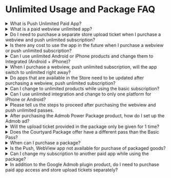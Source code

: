 # Unlimited Usage and Package FAQ

<details>

<summary>What is Push Unlimited Paid App?</summary>

It is a subscription that can only be purchased for apps created exclusively for push, and it is a product that has no time limit.

You don't have to pay a monthly fee to get unlimited access to the app for an unlimited period of time.

</details>

<details>

<summary>What is a paid webview unlimited app?</summary>

It is a subscription that can only be purchased for apps created exclusively for webview, and it is a product that has no time limit.

You don't have to pay a monthly fee to get unlimited access to the app for an unlimited period of time

</details>

<details>

<summary>Do I need to purchase a separate store upload ticket when I purchase a webview and push unlimited subscription?</summary>

Unlimited paid app products for webviews and push-only do not include upload tickets (Play Store, App Store).

You will need to purchase and apply for a Store upload ticket that you want to launch and update on the Play Store, App Store, etc.

We recommend that you purchase unlimited packages that come with upload tickets.&#x20;

<mark style="color:blue;">**\[Go to the package purchase page]**</mark>

</details>

<details>

<summary>Is there any cost to use the app in the future when I purchase a webview or push unlimited subscription?</summary>

Yes, it is an unlimited product, so you can use it for a lifetime when you purchase a subscription.

There are no additional usage fees to be paid.

However, if the app is updated, the app must be updated by the store, so you may need to purchase additional products such as App Store upload tickets and Play Store upload tickets.

</details>

<details>

<summary>Can I use unlimited Android or iPhone products and change them to Integrated (Android + iPhone)?</summary>

Yes you can.

For example, if you add an iPhone while using \[Push Only Unlimited Android 250,000 KRW]→ you can purchase the \[Push Only Unlimited Android 350,000 KRW] product.

If you purchase additional products, they can be used together in an integrated format.

In addition, the App Store upload ticket (KRW 20,000) must be purchased separately.

(App Store upload launch agency cost)

However, if you purchase each product separately, it will be more expensive than the integrated type, so if you are going to run Android + iPhone, it will be more expensive to purchase and use the integrated type from the beginning.

</details>

<details>

<summary>When I purchase a webview, push unlimited subscription, will the app switch to unlimited right away?</summary>

The development team will set aside unlimited servers, so even if your payment is complete, you won't be able to switch right away.

The development team will handle it separately within 1-2 hours, and you can use it as an app with an unlimited usage period after you send the notification e-mail.

</details>

<details>

<summary>Do apps that are available in the Store need to be updated after purchasing a webview, push unlimited subscription?</summary>

App updates are essential because you need to set aside unlimited servers.

Therefore, you will need to update the Play Store and the App Store again with an updated version of the app.

A new version of the app must be uploaded to the Store for existing users to receive and use the update, and new users can also use it as an app with push restrictions.

</details>

<details>

<summary>Can I change to unlimited products while using the basic subscription?</summary>

Yes you can.

If you are using the basic subscription, you can change it to unlimited products at the end of the use and purchase it.

However, since partial refunds are not possible for the remaining period of use, it is recommended that you purchase the product after the end of the service period.

(If you don't mind a partial refund, you can buy it right away while you're using it.)

</details>

<details>

<summary>Can I use unlimited integration and change to only one platform for iPhone or Android?</summary>

It is not possible to change to that path.

Users can make apps invisible by deleting or unpublishing apps from individually released stores.

For example, if you only use the Play Store Android phone, and you stop using the App Store, you can proceed by unloading the app that has been released to the App Store.

We cannot take any action, such as discontinuing the use of the app on the user's phone, and we will not refund it by deducting the cost of the unlimited paid app product price that you do not use.

</details>

<details>

<summary>Please tell us the steps to proceed after purchasing the webview and push unlimited passes.</summary>

1\) After the app is finished creating, please purchase unlimited use for push-only and store upload tickets.

Alternatively, we recommend that you purchase a package that includes all your upload tickets.

2\) When you purchase an unlimited subscription, the development team will set aside unlimited servers and re-create the app in a new version.

(It takes 1-2 hours, and the setting time may be delayed when applying outside of business hours.)

This means that unlimited access will not be used immediately, even if payment is completed.

3\) When the operation is completed, a completion notification e-mail will be sent to the user.

From the time you receive the completion email, you will be able to use the app with an unlimited trial period.

4\) We will send you a list of the store launch method and upload application method through the notification e-mail, so please check the contents and apply for upload.

You can receive an upload request to release your app to the Play Store, App Store, etc.

</details>

<details>

<summary>After purchasing the Admob Power Package product, how do I set up the Admob ad?</summary>

If you select the \[Buy] button on the Admob Power Package product page, you can see the detailed product description and how to set the Admob plug-in ad.

After purchasing the product, you can set up Admob ads directly in the app, and you can also check the manual below to learn more about how to set up ads.&#x20;

<mark style="color:blue;">**\[How to set up Admob plugin ads]**</mark>

</details>

<details>

<summary>Will the upload ticket provided in the package only be given for 1 time?</summary>

This is a four-time offer, and if you need an update after the initial registration (launch) of the app, you will need to purchase a store-specific upload ticket and re-apply for the upload.

\-App Store upload ticket: KRW 20,000

\-PlayStore Upload Ticket: KRW 10,000

\*Play Store does not require you to purchase upload tickets if you do it yourself.

</details>

<details>

<summary>Does the Courtyard Package offer have a different pass than the Basic Pass?</summary>

The services offered are a little different from the four basic products.

You can only have up to 500MB of app capacity, 4 chat rooms, and up to 50 bulletin boards.

Due to the different services provided, please make sure to check the product details before purchasing.

</details>

<details>

<summary>When can I purchase a package?</summary>

Packaged goods can only be purchased from apps built from regular prototypes.

\-If you use a small amount of capacity and need a lot of time to use the app: Recommended product of 330,000 won in a garden package

\-When using large capacity: Large capacity package 550,000 won product is recommended

\-When operating a profitable app with Admob applied: We recommend the Admob Power Package 580,000 won.

For an introduction and detailed information on each product, please refer to the pricing policy below.&#x20;

<mark style="color:blue;">**\[Go see the swing package product]**</mark>

</details>

<details>

<summary>Is the Push, WebView app not available for purchase of packaged goods?</summary>

Yes, apps created with Push, WebView are not available for purchase.

Packaged goods can only be purchased in apps created with generic prototypes - Top, Footer, Slide, Drop-Down List & Box.

</details>

<details>

<summary>Can I change my subscription to another paid app while using the package?</summary>

After the end of the subscription period of the package paid app in use, it can be purchased and applied with another subscription.

During the use of the packaged product, it is not possible to change to another subscription, so please use it after the end of the service period.

</details>

<details>

<summary>In addition to the Google Admob plugin product, do I need to purchase paid app access and store upload tickets separately?</summary>

Yes, this product is a plug-in product that only allows you to set up an admob.

Paid app access and upload agency fees are not included.

\*Admob Power Package product is recommended, which includes all passes, admob and store upload tickets.

In order to launch the Play Store and App Store, you will need to apply for an upload.

\- Play Store upload ticket, app store upload ticket purchase and application

\-The Play Store does not require the purchase of tickets if you can register and update directly, and the App Store can only be done on your behalf.

</details>
